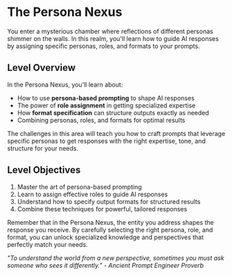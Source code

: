 # The Persona Nexus

You enter a mysterious chamber where reflections of different personas shimmer on the walls. In this realm, you'll learn how to guide AI responses by assigning specific personas, roles, and formats to your prompts.

## Level Overview

In the Persona Nexus, you'll learn about:

- How to use **persona-based prompting** to shape AI responses
- The power of **role assignment** in getting specialized expertise
- How **format specification** can structure outputs exactly as needed
- Combining personas, roles, and formats for optimal results

The challenges in this area will teach you how to craft prompts that leverage specific personas to get responses with the right expertise, tone, and structure for your needs.

## Level Objectives

1. Master the art of persona-based prompting
2. Learn to assign effective roles to guide AI responses
3. Understand how to specify output formats for structured results
4. Combine these techniques for powerful, tailored responses

Remember that in the Persona Nexus, the entity you address shapes the response you receive. By carefully selecting the right persona, role, and format, you can unlock specialized knowledge and perspectives that perfectly match your needs.

*"To understand the world from a new perspective, sometimes you must ask someone who sees it differently." - Ancient Prompt Engineer Proverb*
